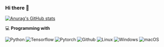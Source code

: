 ### Hi there 👋

<!--
**hyunobae/hyunobae** is a ✨ _special_ ✨ repository because its `README.md` (this file) appears on your GitHub profile.

Here are some ideas to get you started:

- 🔭 I’m currently working on ...
- 🌱 I’m currently learning ...
- 👯 I’m looking to collaborate on ...
- 🤔 I’m looking for help with ...
- 💬 Ask me about ...
- 📫 How to reach me: ...
- 😄 Pronouns: ...
- ⚡ Fun fact: ...
-->

[![Anurag's GitHub stats](https://github-readme-stats.vercel.app/api?username=hyunobae)](https://github.com/anuraghazra/github-readme-stats)

💻 **Programming with**<br>

![Python](https://img.shields.io/badge/-Python-blue?logo=Python&logoColor=white&labelColor=blue)
![Tensorflow](https://img.shields.io/badge/-Tensorflow-blue?logo=Tensorflow&logoColor=yellow&labelColor=blue)
![Pytorch](https://img.shields.io/badge/-Pytorch-blue?logo=Pytorch&logoColor=red&labelColor=blue)
![Github](https://img.shields.io/badge/-Github-black?logo=GitHub&logoColor=white&labelColor=black)
![Linux](https://img.shields.io/badge/-Linux-yellow?logo=Linux&logoColor=black&labelColor=yellow)
![Windows](https://img.shields.io/badge/-Windows-blue?logo=Windows&logoColor=white&labelColor=blue)
![macOS](https://img.shields.io/badge/-macOS-black?logo=Apple&logoColor=white&labelColor=black)
